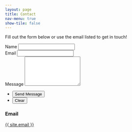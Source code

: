 ```yaml
---
layout: page
title: Contact
nav-menu: true
show-tile: false
---
```


Fill out the form below or use the email listed to get in touch!

<section id="contact">
    <div class="inner">
        <section>
            <form action="https://formspree.io/f/xpzkeldd" method="POST">
                <div class="field half first">
                    <label for="name">Name</label>
                    <input type="text" name="name" id="name" />
                </div>
                <div class="field half">
                    <label for="email">Email</label>
                    <input type="text" name="_replyto" id="email" />
                </div>
                <div class="field">
                    <label for="message">Message</label>
                    <textarea name="message" id="message" rows="6"></textarea>
                </div>
                <ul class="actions">
                    <li><input type="submit" value="Send Message" class="special" /></li>
                    <li><input type="reset" value="Clear" /></li>
                </ul>
            </form>
        </section>
        <section class="split">
            <section>
                <div class="contact-method">
                    <span class="icon alt fa-envelope"></span>
                    <h3>Email</h3>
                    <a href="mailto:{{ site.email }}">{{ site.email }}</a>
                </div>
            </section>
        </section>
    </div>
</section>
